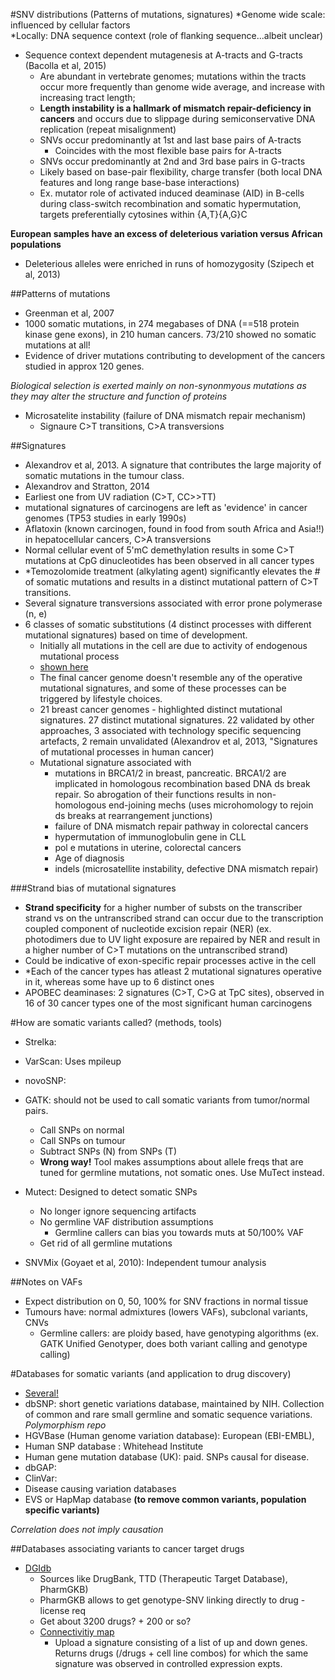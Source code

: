#SNV distributions (Patterns of mutations, signatures)
*Genome wide scale: influenced by cellular factors  
*Locally: DNA sequence context (role of flanking sequence...albeit unclear)  
- Sequence context dependent mutagenesis at A-tracts and G-tracts (Bacolla et al, 2015)
	- Are abundant in vertebrate genomes; mutations within the tracts occur more frequently than genome wide average, and increase with increasing tract length; 
	- **Length instability is a hallmark of mismatch repair-deficiency in cancers** and occurs due to slippage during semiconservative DNA replication (repeat misalignment)  
	- SNVs occur predominantly at 1st and last base pairs of A-tracts
		- Coincides with the most flexible base pairs for A-tracts
	- SNVs occur predominantly at 2nd and 3rd base pairs in G-tracts
	- Likely based on base-pair flexibility, charge transfer (both local DNA features and long range base-base interactions)
	- Ex. mutator role of activated induced deaminase (AID) in B-cells during class-switch recombination and somatic hypermutation, targets preferentially cytosines within {A,T}{A,G}C  

**European samples have an excess of deleterious variation versus African populations**  
- Deleterious alleles were enriched in runs of homozygosity (Szipech et al, 2013)  

##Patterns of mutations  
- Greenman et al, 2007  
- 1000 somatic mutations, in 274 megabases of DNA (==518 protein kinase gene exons), in 210 human cancers. 73/210 showed no somatic mutations at all!  
- Evidence of driver mutations contributing to development of the cancers studied in approx 120 genes.  

*Biological selection is exerted mainly on non-synonmyous mutations as they may alter the structure and function of proteins*  
- Microsatelite instability (failure of DNA mismatch repair mechanism)  
	- Signaure C>T transitions, C>A transversions  

##Signatures  
- Alexandrov et al, 2013. A signature that contributes the large majority of somatic mutations in the tumour class.  
- Alexandrov and Stratton, 2014  
- Earliest one from UV radiation (C>T, CC>>TT)  
- mutational signatures of carcinogens are left as 'evidence' in cancer genomes (TP53 studies in early 1990s)  
- Aflatoxin (known carcinogen, found in food from south Africa and Asia!!) in hepatocellular cancers, C>A transversions  
- Normal cellular event of 5'mC demethylation results in some C>T mutations at CpG dinucleotides has been observed in all cancer types  
- *Temozolomide treatment (alkylating agent) significantly elevates the # of somatic mutations and results in a distinct mutational pattern of C>T transitions. 
- Several signature transversions associated with error prone polymerase (n, e)
- 6 classes of somatic substitutions (4 distinct processes with different mutational signatures) based on time of development.
	- Initially all mutations in the cell are due to activity of endogenous mutational process
	- [shown here](http://www.sciencedirect.com/science?_ob=MiamiCaptionURL&_method=retrieve&_eid=1-s2.0-S0959437X13001639&_image=1-s2.0-S0959437X13001639-gr1.jpg&_cid=272031&_explode=defaultEXP_LIST&_idxType=defaultREF_WORK_INDEX_TYPE&_alpha=defaultALPHA&_ba=&_rdoc=1&_fmt=FULL&_issn=0959437X&_pii=S0959437X13001639&md5=8b5f571797af2e2e9f9c8c7ea8a8d3c6)
	- The final cancer genome doesn't resemble any of the operative mutational signatures, and some of these processes can be triggered by lifestyle choices.
	- 21 breast cancer genomes - highlighted distinct mutational signatures.
		27 distinct mutational signatures. 22 validated by other approaches, 3 associated with technology specific sequencing artefacts, 2 remain unvalidated (Alexandrov et al, 2013, "Signatures of mutational processes in human cancer)  
	- Mutational signature associated with 
		- mutations in BRCA1/2 in breast, pancreatic. BRCA1/2 are implicated in homologous recombination based DNA ds break repair. So abrogation of their functions results in non-homologous end-joining mechs (uses microhomology to rejoin ds breaks at rearrangement junctions)  
		- failure of DNA mismatch repair pathway in colorectal cancers
		- hypermutation of immunoglobulin gene in CLL
		- pol e mutations in uterine, colorectal cancers  
		- Age of diagnosis  
		- indels (microsatellite instability, defective DNA mismatch repair)  

###Strand bias of mutational signatures
- **Strand specificity** for a higher number of substs on the transcriber strand vs on the untranscribed strand can occur due to the transcription coupled component of nucleotide excision repair (NER) (ex. photodimers due to UV light exposure are repaired by NER and result in a higher number of C>T mutations on the untranscribed strand)  
- Could be indicative of exon-specific repair processes active in the cell  
- *Each of the cancer types has atleast 2 mutational signatures operative in it, whereas some have up to 6 distinct ones
- APOBEC deaminases: 2 signatures (C>T, C>G at TpC sites), observed in 16 of 30 cancer types one of the most significant human carcinogens  


#How are somatic variants called? (methods, tools)   
- Strelka: 
- VarScan: Uses mpileup
- novoSNP:  
- GATK: should not be used to call somatic variants from tumor/normal pairs.  
	- Call SNPs on normal
	- Call SNPs on tumour
	- Subtract SNPs (N) from SNPs (T)
	- **Wrong way!** Tool makes assumptions about allele freqs that are tuned for germline mutations, not somatic ones. Use MuTect instead. 
- Mutect: Designed to detect somatic SNPs
	- No longer ignore sequencing artifacts
	- No germline VAF distribution assumptions
		- Germline callers can bias you towards muts at 50/100% VAF
	- Get rid of all germline mutations
	

- SNVMix (Goyaet et al, 2010): Independent tumour analysis

##Notes on VAFs
- Expect distribution on 0, 50, 100% for SNV fractions in normal tissue
- Tumours have: normal admixtures (lowers VAFs), subclonal variants, CNVs
	- Germline callers: are ploidy based, have genotyping algorithms (ex. GATK Unified Genotyper, does both variant calling and genotype calling) 
	


#Databases for somatic variants (and application to drug discovery)   
- [Several!](http://www.humgen.nl/SNP_databases.html)
- dbSNP: short genetic variations database, maintained by NIH. Collection of common and rare small germline and somatic sequence variations. *Polymorphism repo*  
- HGVBase (Human genome variation database): European (EBI-EMBL), 
- Human SNP database : Whitehead Institute
- Human gene mutation database (UK): paid. SNPs causal for disease. 
- dbGAP: 
- ClinVar: 
- Disease causing variation databases
- EVS or HapMap database **(to remove common variants, population specific variants)**

*Correlation does not imply causation* 

##Databases associating variants to cancer target drugs
- [DGIdb](http://dgidb.genome.wustl.edu)
	- Sources like DrugBank, TTD (Therapeutic Target Database), PharmGKB)
	- PharmGKB allows to get genotype-SNV linking directly to drug - license req
	- Get about 3200 drugs? + 200 or so?
 	- [Connectivitiy map](http://www.broadinstitute.org/cmap/)
		- Upload a signature consisting of a list of up and down genes. Returns drugs (/drugs + cell line combos) for which the same signature was observed in controlled expression expts.
